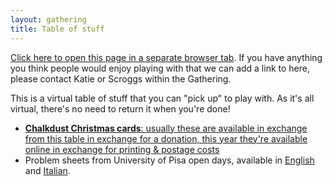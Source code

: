 ```yaml
---
layout: gathering
title: Table of stuff
---
```


<a href="https://www.mathsjam.com/gathering/uk/2021/table-of-stuff" target="_blank">Click here to open this page in a separate browser tab</a>. If you have anything you think people would enjoy playing with that we can add a link to here, please contact Katie or Scroggs within the Gathering.

This is a virtual table of stuff that you can "pick up" to play with. As it's all virtual, there's no need to return it when you're done!

<ul>
<li><a href="https://mscroggs.co.uk/cards" target="_blank"><b>Chalkdust Christmas cards</b>: usually these are available in exchange from this table in exchange for a donation, this year they're available online in exchange for printing & postage costs</a></li>
<li>Problem sheets from University of Pisa open days, available in <a href="http://www.ghira.mistral.co.uk/adam-problemi-english-2020.pdf" target="_blank">English</a> and <a href="http://www.ghira.mistral.co.uk/adam-problemi-2021.pdf" target="_blank">Italian</a>.</li>
</ul>
